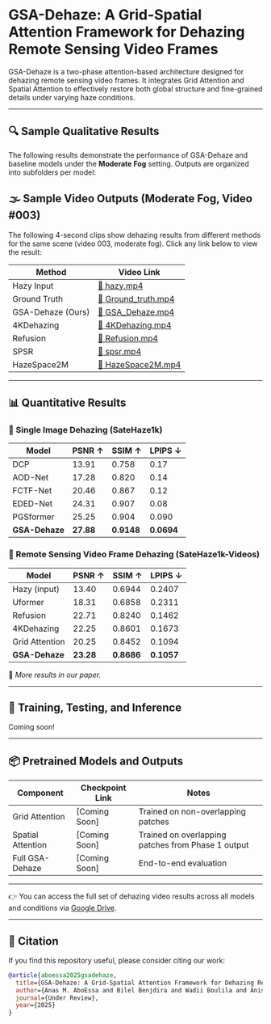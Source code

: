 # GSA-Dehaze: A Grid-Spatial Attention Framework for Dehazing Remote Sensing Video Frames

GSA-Dehaze is a two-phase attention-based architecture designed for dehazing remote sensing video frames. It integrates Grid Attention and Spatial Attention to effectively restore both global structure and fine-grained details under varying haze conditions.

---

## 🔍 Sample Qualitative Results

The following results demonstrate the performance of GSA-Dehaze and baseline models under the **Moderate Fog** setting. Outputs are organized into subfolders per model:

## 🌫️ Sample Video Outputs (Moderate Fog, Video #003)

The following 4-second clips show dehazing results from different methods for the same scene (video 003, moderate fog). Click any link below to view the result:

| Method              | Video Link                                                                 |
|---------------------|-----------------------------------------------------------------------------|
| Hazy Input          | [🔗 hazy.mp4](https://anashxh.github.io/GSA-Dehaze/videos/hazy.mp4)         |
| Ground Truth        | [🔗 Ground_truth.mp4](https://anashxh.github.io/GSA-Dehaze/videos/Ground_truth.mp4) |
| GSA-Dehaze (Ours)   | [🔗 GSA_Dehaze.mp4](https://anashxh.github.io/GSA-Dehaze/videos/GSA_Dehaze.mp4)     |
| 4KDehazing          | [🔗 4KDehazing.mp4](https://anashxh.github.io/GSA-Dehaze/videos/4KDehazing.mp4)     |
| Refusion            | [🔗 Refusion.mp4](https://anashxh.github.io/GSA-Dehaze/videos/Refusion.mp4)         |
| SPSR                | [🔗 spsr.mp4](https://anashxh.github.io/GSA-Dehaze/videos/spsr.mp4)                 |
| HazeSpace2M         | [🔗 HazeSpace2M.mp4](https://anashxh.github.io/GSA-Dehaze/videos/HazeSpace2M.mp4)   |

---

## 📊 Quantitative Results

### 📌 Single Image Dehazing (SateHaze1k)

| Model         | PSNR ↑ | SSIM ↑  | LPIPS ↓ |
|---------------|--------|---------|----------|
| DCP           | 13.91  | 0.758   | 0.17     |
| AOD-Net       | 17.28  | 0.820   | 0.14     |
| FCTF-Net      | 20.46  | 0.867   | 0.12     |
| EDED-Net      | 24.31  | 0.907   | 0.08     |
| PGSformer     | 25.25  | 0.904   | 0.090    |
| **GSA-Dehaze**| **27.88** | **0.9148** | **0.0694** |

### 📌 Remote Sensing Video Frame Dehazing (SateHaze1k-Videos)

| Model         | PSNR ↑ | SSIM ↑  | LPIPS ↓ |
|---------------|--------|---------|----------|
| Hazy (input)  | 13.40  | 0.6944  | 0.2407   |
| Uformer       | 18.31  | 0.6858  | 0.2311   |
| Refusion      | 22.71  | 0.8240  | 0.1462   |
| 4KDehazing    | 22.25  | 0.8601  | 0.1673   |
| Grid Attention| 20.25  | 0.8452  | 0.1094   |
| **GSA-Dehaze**| **23.28** | **0.8686** | **0.1057** |

📌 *More results in our paper.*

---

## 🧪 Training, Testing, and Inference

Coming soon!

---

## 📦 Pretrained Models and Outputs

| Component        | Checkpoint Link | Notes |
|------------------|-----------------|-------|
| Grid Attention   | [Coming Soon]   | Trained on non-overlapping patches |
| Spatial Attention| [Coming Soon]   | Trained on overlapping patches from Phase 1 output |
| Full GSA-Dehaze  | [Coming Soon]   | End-to-end evaluation |

---
👉 You can access the full set of dehazing video results across all models and conditions via [Google Drive](https://drive.google.com/drive/folders/1j0gAToNbPGhOxLzY7QggOLNt2QDx-5Vr?usp=drive_link).

---

## 📄 Citation

If you find this repository useful, please consider citing our work:

```bibtex
@article{aboessa2025gsadehaze,
  title={GSA-Dehaze: A Grid-Spatial Attention Framework for Dehazing Remote Sensing Video Frames},
  author={Anas M. AboEssa and Bilel Benjdira and Wadii Boulila and Anis Koubaa},
  journal={Under Review},
  year={2025}
}
